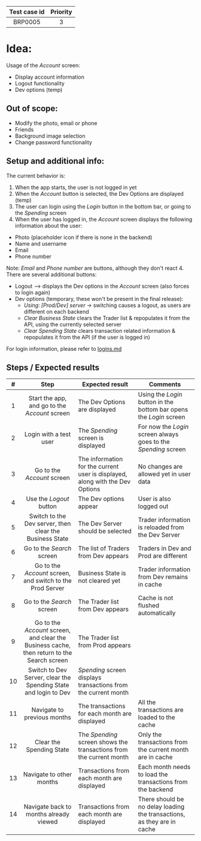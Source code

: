 | Test case id | Priority |
|:------------:|:--------:|
|   BRP0005    |     3    |

# Idea:

Usage of the _Account_ screen:
+ Display account information
+ Logout functionality
+ Dev options (temp)

## Out of scope:

- Modify the photo, email or phone
- Friends
- Background image selection
- Change password functionality

## Setup and additional info:

The current behavior is:
1. When the app starts, the user is not logged in yet
2. When the _Account_ button is selected, the Dev Options are displayed (temp)
3. The user can login using the _Login_ button in the bottom bar, or going to the _Spending_ screen
3. When the user has logged in, the _Account_ screen displays the following information about the user:
  + Photo (placeholder icon if there is none in the backend)
  + Name and username
  + Email
  + Phone number

  Note: _Email_ and _Phone number_ are buttons, although they don't react
4. There are several additional buttons:
  + Logout --> displays the Dev options in the _Account_ screen (also forces to login again)
  + Dev options (temporary, these won't be present in the final release):
    - _Using: [Prod/Dev] server_ -> switching causes a logout, as users are different on each backend
    - _Clear Business State_ clears the Trader list & repopulates it from the API, using the currently selected server
    - _Clear Spending State_ clears transaction related information & repopulates it from the API (if the user is logged in)

For login information, please refer to [logins.md](https://github.com/ScottLogic/BristolPound/blob/master/test_cases/helpers/logins.md)

## Steps / Expected results

| # | Step | Expected result | Comments |
|:-:|:----:|-----------------|----------|
| 1 | Start the app, and go to the _Account_ screen | The Dev Options are displayed | Using the _Login_ button in the bottom bar opens the _Login_ screen |
| 2 | Login with a test user | The _Spending_ screen is displayed | For now the _Login_ screen always goes to the _Spending_ screen |
| 3 | Go to the _Account_ screen | The information for the current user is displayed, along with the Dev Options | No changes are allowed yet in user data |
| 4 | Use the _Logout_ button | The Dev options appear | User is also logged out |
| 5 | Switch to the Dev server, then clear the Business State | The Dev Server should be selected | Trader information is reloaded from the Dev Server |
| 6 | Go to the _Search_ screen | The list of Traders from Dev appears | Traders in Dev and Prod are different |
| 7 | Go to the _Account_ screen, and switch to the Prod Server | Business State is not cleared yet | Trader information from Dev remains in cache |
| 8 | Go to the _Search_ screen | The Trader list from Dev appears | Cache is not flushed automatically |
| 9 | Go to the _Account_ screen, and clear the Business cache, then return to the Search screen | The Trader list from Prod appears | |
| 10 | Switch to Dev Server, clear the Spending State and login to Dev | _Spending_ screen displays transactions from the current month |  |
| 11 | Navigate to previous months | The transactions for each month are displayed | All the transactions are loaded to the cache |
| 12 | Clear the Spending State | The _Spending_ screen shows the transactions from the current month | Only the transactions from the current month are in cache |
| 13 | Navigate to other months | Transactions from each month are displayed | Each month needs to load the transactions from the backend |
| 14 | Navigate back to months already viewed | Transactions from each month are displayed | There should be no delay loading the transactions, as they are in cache |
